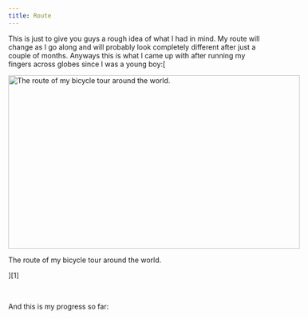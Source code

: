 ```yaml
---
title: Route
---
```

This is just to give you guys a rough idea of what I had in mind. My route will change as I go along and will probably look completely different after just a couple of months. Anyways this is what I came up with after running my fingers across globes since I was a young boy:[<div id="attachment_59" class="wp-caption aligncenter" style="width: 594px">
  <img src="../wp-content/uploads/2012/04/karte_opt-1024x609.jpg" alt="The route of my bicycle tour around the world." title="karte_opt" class="size-large wp-image-59 wp-caption aligncenter wp-caption aligncenter" width="584" height="347" /><p class="wp-caption-text">
    The route of my bicycle tour around the world.
  </p>
</div>][1]

&nbsp;

And this is my progress so far:

 [1]: http://mike-on-a-bike.com/wp-content/uploads/2012/04/karte_opt.jpg